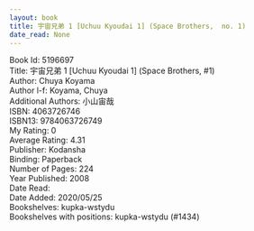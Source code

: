 ```yaml
---
layout: book
title: 宇宙兄弟 1 [Uchuu Kyoudai 1] (Space Brothers,  no. 1)
date_read: None
---
```


Book Id: 5196697<br />
Title: 宇宙兄弟 1 [Uchuu Kyoudai 1] (Space Brothers, #1)<br />
Author: Chuya Koyama<br />
Author l-f: Koyama, Chuya<br />
Additional Authors: 小山宙哉<br />
ISBN: 4063726746<br />
ISBN13: 9784063726749<br />
My Rating: 0<br />
Average Rating: 4.31<br />
Publisher: Kodansha<br />
Binding: Paperback<br />
Number of Pages: 224<br />
Year Published: 2008<br />
Date Read: <br />
Date Added: 2020/05/25<br />
Bookshelves: kupka-wstydu<br />
Bookshelves with positions: kupka-wstydu (#1434)<br />

